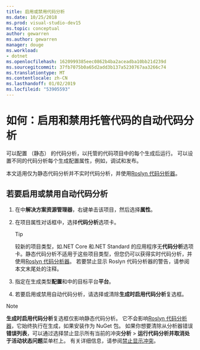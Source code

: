 ```yaml
---
title: 启用或禁用代码分析
ms.date: 10/25/2018
ms.prod: visual-studio-dev15
ms.topic: conceptual
author: gewarren
ms.author: gewarren
manager: douge
ms.workload:
- dotnet
ms.openlocfilehash: 1620999385eec0862b4ba2aceadba10bb21d239d
ms.sourcegitcommit: 37fb7075b0a65d2add3b137a5230767aa3266c74
ms.translationtype: MT
ms.contentlocale: zh-CN
ms.lasthandoff: 01/02/2019
ms.locfileid: "53905593"
---
```

# <a name="how-to-enable-and-disable-automatic-code-analysis-for-managed-code"></a>如何：启用和禁用托管代码的自动代码分析

可以配置 （静态） 的代码分析，以托管的代码项目中的每个生成后运行。 可以设置不同的代码分析每个生成配置属性，例如，调试和发布。

本文适用仅为静态代码分析并不实时代码分析，并使用[Roslyn 代码分析器](roslyn-analyzers-overview.md)。

## <a name="to-enable-or-disable-automatic-code-analysis"></a>若要启用或禁用自动代码分析

1. 在中**解决方案资源管理器**，右键单击该项目，然后选择**属性**。

1. 在项目属性对话框中，选择**代码分析**选项卡。

   > [!TIP]
   > 较新的项目类型，如.NET Core 和.NET Standard 的应用程序无**代码分析**选项卡。静态代码分析不适用于这些项目类型，但您仍可以获得实时代码分析，并使用[Roslyn 代码分析器](roslyn-analyzers-overview.md)。 若要禁止显示 Roslyn 代码分析器的警告，请参阅本文末尾处的注释。

1. 指定在生成类型**配置**和中的目标平台**平台**。

1. 若要启用或禁用自动代码分析，请选择或清除**生成时启用代码分析**复选框。

> [!NOTE]
> **生成时启用代码分析**复选框仅影响静态代码分析。 它不会影响[Roslyn 代码分析器](roslyn-analyzers-overview.md)，它始终执行在生成，如果安装作为 NuGet 包。 如果你想要清除从分析器错误**错误列表**，可以通过选择禁止显示所有当前的冲突**分析** > **运行代码分析并取消处于活动状态问题**菜单栏上。 有关详细信息，请参阅[禁止显示冲突](use-roslyn-analyzers.md#suppress-violations)。
